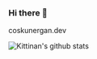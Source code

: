 ### Hi there 👋

coskunergan.dev

![Kittinan's github stats](https://github-readme-stats.vercel.app/api?username=coskunergan&show_icons=true&title_color=fff&icon_color=79ff97&text_color=9f9f9f&bg_color=151515)

<!--[![Kittinan's wakatime stats](https://github-readme-stats.vercel.app/api/wakatime?username=coskunergan&layout=compact)](https://github.com/anuraghazra/github-readme-stats)--!>

<!--
**coskunergan/coskunergan** is a ✨ _special_ ✨ repository because its `README.md` (this file) appears on your GitHub profile.

Here are some ideas to get you started:

- 🔭 I’m currently working on ...
- 🌱 I’m currently learning ...
- 👯 I’m looking to collaborate on ...
- 🤔 I’m looking for help with ...
- 💬 Ask me about ...
- 📫 How to reach me: ...
- 😄 Pronouns: ...
- ⚡ Fun fact: ...
-->
